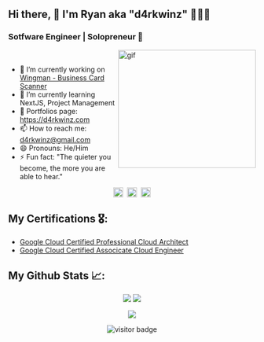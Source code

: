 ## Hi there, 👋 I'm Ryan aka "d4rkwinz" 🦸🏻‍♂️
### Sotfware Engineer | Solopreneur 🚀

<img align="right" width="280px" height="240px" src="https://media.giphy.com/media/SXxI9NlwvYiY3bRsck/giphy.gif" alt="gif" />

<br />

- 🔭  I’m currently working on [Wingman - Business Card Scanner](https://wingman.xyz)
- 🌱  I’m currently learning NextJS, Project Management
- 💬  Portfolios page: https://d4rkwinz.com
- 📫  How to reach me: d4rkwinz@gmail.com
- 😄  Pronouns: He/Him
- ⚡  Fun fact: "The quieter you become, the more you are able to hear." 

<p align="center">
  <a href="mailto:d4rkwinz@gmail.com" target="blank"><img align="center" src="https://cdn.jsdelivr.net/npm/simple-icons@3.0.1/icons/gmail.svg" alt="d4rkwinz" height="20" width="20" /></a>&nbsp;
  <a href="https://linkedin.com/in/d4rkwinz" target="blank"><img align="center" src="https://cdn.jsdelivr.net/npm/simple-icons@3.0.1/icons/linkedin.svg" alt="d4rkwinz" height="20" width="20" /></a>&nbsp;
  <a href="https://twitter.com/d4rkwinz" target="blank"><img align="center" src="https://cdn.jsdelivr.net/npm/simple-icons@3.0.1/icons/twitter.svg" alt="d4rkwinz" height="20" width="20" /></a>
</p>

## My Certifications 🎖:
- [Google Cloud Certified Professional Cloud Architect](https://www.credential.net/0bf33c33-ff68-4461-ad48-071bc62275c5)
- [Google Cloud Certified Associcate Cloud Engineer](https://www.credential.net/1c89c57f-d89c-4e1f-bb15-9de66299d856)

## My Github Stats 📈:
<p align="center">
  <img src="https://github-readme-stats.vercel.app/api?username=d4rkwinz&count_private=true&show_icons=true&custom_title=d4rkwinz's stats&locale=en" />
  <img src="https://github-readme-streak-stats.herokuapp.com/?user=d4rkwinz" />
</p>

<p align="center">
  <img src="https://github-readme-stats.vercel.app/api/top-langs/?username=d4rkwinz&langs_count=10&layout=compact" />
 </p>

<p align='center'>
  <img src="https://visitor-badge.glitch.me/badge?page_id=d4rkwinz.d4rkwinz" alt="visitor badge"/>
</p>
